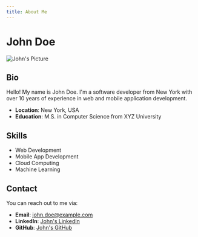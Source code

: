 ```yaml
---
title: About Me
---
```


# John Doe

![John's Picture](./john-doe.jpg)

## Bio

Hello! My name is John Doe. I'm a software developer from New York with over 10 years of experience in web and mobile application development.

- **Location**: New York, USA
- **Education**: M.S. in Computer Science from XYZ University

## Skills

- Web Development
- Mobile App Development
- Cloud Computing
- Machine Learning

## Contact

You can reach out to me via:

- **Email**: john.doe@example.com
- **LinkedIn**: [John's LinkedIn](https://www.linkedin.com/in/johndoe/)
- **GitHub**: [John's GitHub](https://github.com/johndoe/)